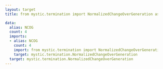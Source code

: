 ```yaml
---
layout: target
title: from mystic.termination import NormalizedChangeOverGeneration as NCOG

data:
  alias: NCOG
  count: 4
  imports:
  - alias: NCOG
    count: 4
    import: from mystic.termination import NormalizedChangeOverGeneration as NCOG
    target: mystic.termination.NormalizedChangeOverGeneration
  target: mystic.termination.NormalizedChangeOverGeneration
---
```

